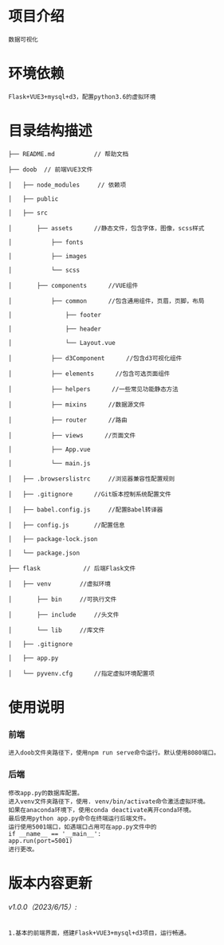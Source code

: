 # 项目介绍
    数据可视化
 
# 环境依赖
    Flask+VUE3+mysql+d3，配置python3.6的虚拟环境
 
# 目录结构描述
    ├── README.md           // 帮助文档
    
    ├── doob  // 前端VUE3文件

    │   ├── node_modules     // 依赖项

    │   ├── public

    │   ├── src

    │       ├── assets      //静态文件，包含字体，图像，scss样式

    │           ├── fonts

    │           ├── images

    │           └── scss

    │       ├── components      //VUE组件

    │           ├── common      //包含通用组件，页眉，页脚，布局

    │               ├── footer

    │               ├── header

    │               └── Layout.vue

    │           ├── d3Component      //包含d3可视化组件

    │           ├── elements      //包含可选页面组件

    │           ├── helpers      //一些常见功能静态方法

    │           ├── mixins      //数据源文件

    │           ├── router      //路由

    │           ├── views      //页面文件

    │           ├── App.vue

    │           └── main.js

    │   ├── .browserslistrc     //浏览器兼容性配置规则

    │   ├── .gitignore      //Git版本控制系统配置文件

    │   ├── babel.config.js     //配置Babel转译器

    │   ├── config.js       //配置信息

    │   ├── package-lock.json

    │   └── package.json

    ├── flask            // 后端Flask文件

    │   ├── venv        //虚拟环境

    │       ├── bin     //可执行文件

    │       ├── include     //头文件

    │       └── lib     //库文件

    │   ├── .gitignore

    │   ├── app.py

    │   └── pyvenv.cfg      //指定虚拟环境配置项
 
# 使用说明
### 前端
    进入doob文件夹路径下，使用npm run serve命令运行。默认使用8080端口。

### 后端
    修改app.py的数据库配置。
    进入venv文件夹路径下，使用. venv/bin/activate命令激活虚拟环境。
    如果在anaconda环境下，使用conda deactivate离开conda环境。
    最后使用python app.py命令在终端运行后端文件。
    运行使用5001端口，如遇端口占用可在app.py文件中的
    if __name__ == '__main__':
    app.run(port=5001)
    进行更改。

 
 
# 版本内容更新
###### v1.0.0（2023/6/15）: 
    1.基本的前端界面，搭建Flask+VUE3+mysql+d3项目，运行畅通。

 
 